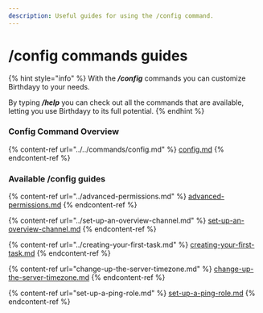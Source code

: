 ```yaml
---
description: Useful guides for using the /config command.
---
```


# /config commands guides

{% hint style="info" %}
With the _**/config**_ commands you can customize Birthdayy to your needs.&#x20;

By typing _**/help**_ you can check out all the commands that are available, letting you use Birthdayy to its full potential.
{% endhint %}

### Config Command Overview

{% content-ref url="../../commands/config.md" %}
[config.md](../../commands/config.md)
{% endcontent-ref %}

### Available /config guides

{% content-ref url="../advanced-permissions.md" %}
[advanced-permissions.md](../advanced-permissions.md)
{% endcontent-ref %}

{% content-ref url="../set-up-an-overview-channel.md" %}
[set-up-an-overview-channel.md](../set-up-an-overview-channel.md)
{% endcontent-ref %}

{% content-ref url="../creating-your-first-task.md" %}
[creating-your-first-task.md](../creating-your-first-task.md)
{% endcontent-ref %}

{% content-ref url="change-up-the-server-timezone.md" %}
[change-up-the-server-timezone.md](change-up-the-server-timezone.md)
{% endcontent-ref %}

{% content-ref url="set-up-a-ping-role.md" %}
[set-up-a-ping-role.md](set-up-a-ping-role.md)
{% endcontent-ref %}
